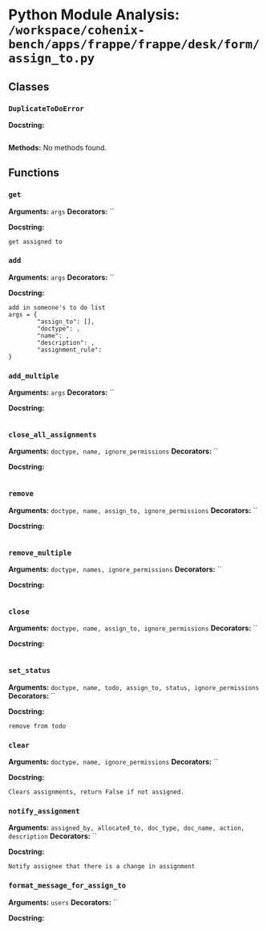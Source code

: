 # Python Module Analysis: `/workspace/cohenix-bench/apps/frappe/frappe/desk/form/assign_to.py`

## Classes

### `DuplicateToDoError`


**Docstring:**
```

```

**Methods:**
No methods found.




## Functions

### `get`
**Arguments:** `args`
**Decorators:** ``

**Docstring:**
```
get assigned to
```
### `add`
**Arguments:** `args`
**Decorators:** ``

**Docstring:**
```
add in someone's to do list
args = {
        "assign_to": [],
        "doctype": ,
        "name": ,
        "description": ,
        "assignment_rule":
}
```
### `add_multiple`
**Arguments:** `args`
**Decorators:** ``

**Docstring:**
```

```
### `close_all_assignments`
**Arguments:** `doctype, name, ignore_permissions`
**Decorators:** ``

**Docstring:**
```

```
### `remove`
**Arguments:** `doctype, name, assign_to, ignore_permissions`
**Decorators:** ``

**Docstring:**
```

```
### `remove_multiple`
**Arguments:** `doctype, names, ignore_permissions`
**Decorators:** ``

**Docstring:**
```

```
### `close`
**Arguments:** `doctype, name, assign_to, ignore_permissions`
**Decorators:** ``

**Docstring:**
```

```
### `set_status`
**Arguments:** `doctype, name, todo, assign_to, status, ignore_permissions`
**Decorators:** ``

**Docstring:**
```
remove from todo
```
### `clear`
**Arguments:** `doctype, name, ignore_permissions`
**Decorators:** ``

**Docstring:**
```
Clears assignments, return False if not assigned.
```
### `notify_assignment`
**Arguments:** `assigned_by, allocated_to, doc_type, doc_name, action, description`
**Decorators:** ``

**Docstring:**
```
Notify assignee that there is a change in assignment
```
### `format_message_for_assign_to`
**Arguments:** `users`
**Decorators:** ``

**Docstring:**
```

```

